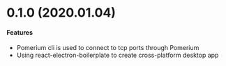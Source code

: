 # 0.1.0 (2020.01.04)

#### Features

- Pomerium cli is used to connect to tcp ports through Pomerium
- Using react-electron-boilerplate to create cross-platform desktop app

